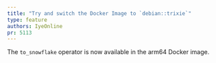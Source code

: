 ```yaml
---
title: "Try and switch the Docker Image to `debian::trixie`"
type: feature
authors: IyeOnline
pr: 5113
---
```


The `to_snowflake` operator is now available in the arm64 Docker image.
